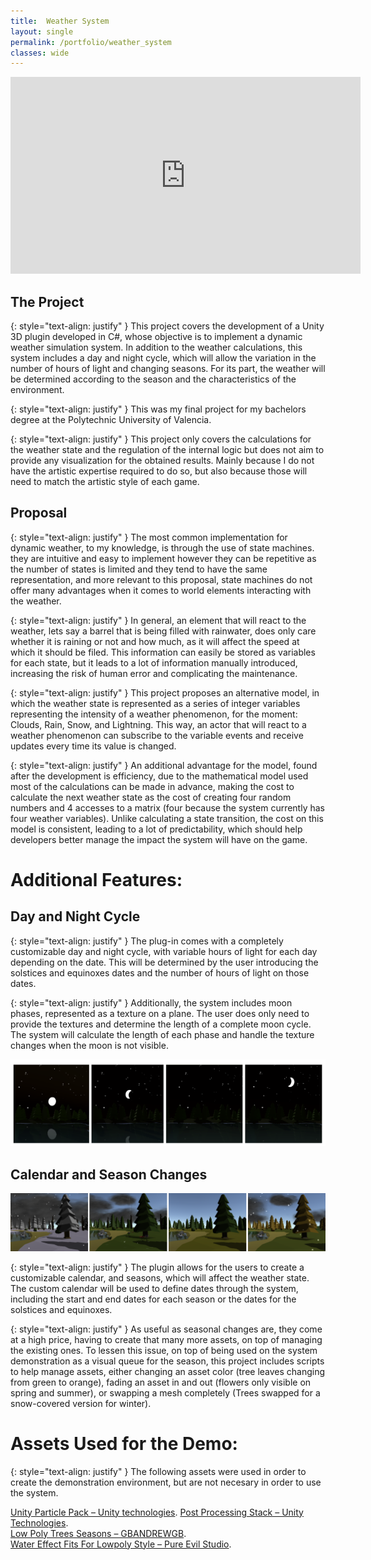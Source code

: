 ```yaml
---
title:  Weather System
layout: single
permalink: /portfolio/weather_system
classes: wide
---
```


<iframe width="560" height="315" src="https://www.youtube.com/embed/06J-OFtbp_U" frameborder="0" allow="accelerometer; autoplay; clipboard-write; encrypted-media; gyroscope; picture-in-picture" allowfullscreen></iframe>  
  
  
## The Project
  
{: style="text-align: justify" }
This project covers the development of a Unity 3D plugin developed in C#, whose objective is to implement a dynamic weather simulation system. In addition to the weather calculations, this system includes a day and night cycle, which will allow the variation in the number of hours of light and changing seasons. For its part, the weather will be determined according to the season and the characteristics of the environment.
  
{: style="text-align: justify" }
This was my final project for my bachelors degree at the Polytechnic University of Valencia. 

{: style="text-align: justify" }
This project only covers the calculations for the weather state and the regulation of the internal logic but does not aim to provide any visualization for the obtained results. Mainly because I do not have the artistic expertise required to do so, but also because those will need to match the artistic style of each game.
 
## Proposal ##

{: style="text-align: justify" }
The most common implementation for dynamic weather, to my knowledge, is through the use of state machines. they are intuitive and easy to implement however they can be repetitive as the number of states is limited and they tend to have the same representation, and more relevant to this proposal, state machines do not offer many advantages when it comes to world elements interacting with the weather. 
  
{: style="text-align: justify" }
In general, an element that will react to the weather, lets say a barrel that is being filled with rainwater, does only care whether it is raining or not and how much, as it will affect the speed at which it should be filed. This information can easily be stored as variables for each state, but it leads to a lot of information manually introduced, increasing the risk of human error and complicating the maintenance. 
  
{: style="text-align: justify" }
This project proposes an alternative model, in which the weather state is represented as a series of integer variables representing the intensity of a weather phenomenon, for the moment: Clouds, Rain, Snow, and Lightning. This way, an actor that will react to a weather phenomenon can subscribe to the variable events and receive updates every time its value is changed. 
  
{: style="text-align: justify" }
An additional advantage for the model, found after the development is efficiency, due to the mathematical model used most of the calculations can be made in advance, making the cost to calculate the next weather state as the cost of creating four random numbers and 4 accesses to a matrix (four because the system currently has four weather variables). Unlike calculating a state transition, the cost on this model is consistent, leading to a lot of predictability, which should help developers better manage the impact the system will have on the game.
  

# Additional Features:
## Day and Night Cycle ##

{: style="text-align: justify" }
The plug-in comes with a completely customizable day and night cycle, with variable hours of light for each day depending on the date. This will be determined by the user introducing the solstices and equinoxes dates and the number of hours of light on those dates.
  
{: style="text-align: justify" }
Additionally, the system includes moon phases, represented as a texture on a plane. The user does only need to provide the textures and determine the length of a complete moon cycle. The system will calculate the length of each phase and handle the texture changes when the moon is not visible.

![Moon phases](/assets/images/Moon_Phases_Environment_Demo.PNG)


## Calendar and Season Changes ##

![Same Scene on different Seasons](/assets/images/Season_Change.png)
  
{: style="text-align: justify" }
The plugin allows for the users to create a customizable calendar, and seasons, which will affect the weather state. The custom calendar will be used to define dates through the system, including the start and end dates for each season or the dates for the solstices and equinoxes. 
  
{: style="text-align: justify" }
As useful as seasonal changes are, they come at a high price, having to create that many more assets, on top of managing the existing ones. To lessen this issue, on top of being used on the system demonstration as a visual queue for the season, this project includes scripts to help manage assets, either changing an asset color (tree leaves changing from green to orange), fading an asset in and out (flowers only visible on spring and summer), or swapping a mesh completely (Trees swapped for a snow-covered version for winter).

# Assets Used for the Demo: ##

{: style="text-align: justify" }
The following assets were used in order to create the demonstration environment, but are not necesary in order to use the system.  

[Unity Particle Pack – Unity technologies](https://assetstore.unity.com/packages/essentials/asset-packs/unity-particle-pack-73777). 
[Post Processing Stack – Unity Technologies](https://assetstore.unity.com/packages/essentials/post-processing-stack-83912).  
[Low Poly Trees Seasons – GBANDREWGB](https://assetstore.unity.com/packages/3d/vegetation/trees/low-poly-trees-seasons-67486).  
[Water Effect Fits For Lowpoly Style – Pure Evil Studio](https://assetstore.unity.com/packages/vfx/shaders/water-effect-fits-for-lowpoly-style-87810).
